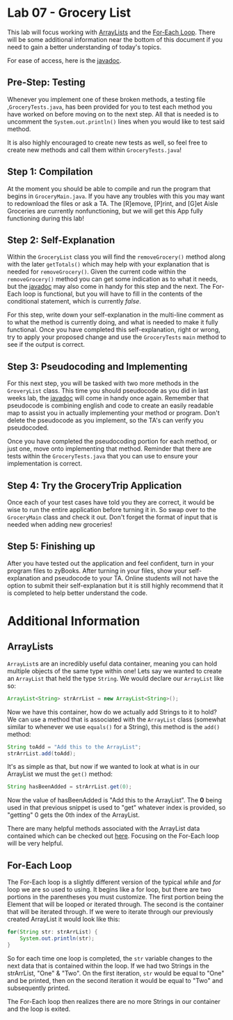 # Lab 07 - Grocery List
This lab will focus working with [ArrayLists](https://docs.oracle.com/javase/8/docs/api/java/util/ArrayList.html) and the [For-Each Loop](https://docs.oracle.com/javase/8/docs/technotes/guides/language/foreach.html). There will be some additional information near the bottom of this document if you need to gain a better understanding of today's topics.

For ease of access, here is the [javadoc](https://www.cs.colostate.edu/~cs163/javadoc/lab07/package-summary.html).

## Pre-Step: Testing
Whenever you implement one of these broken methods, a testing file ,`GroceryTests.java`, has been provided for you to test each method you have worked on before moving on to the next step. All that is needed is to uncomment the `System.out.println()` lines when you would like to test said method.

It is also highly encouraged to create new tests as well, so feel free to create new methods and call them within `GroceryTests.java`!

## Step 1: Compilation
At the moment you should be able to compile and run the program that begins in `GroceryMain.java`. If you have any troubles with this you may want to redownload the files or ask a TA. The [R]emove, [P]rint, and [G]et Aisle Groceries are currently nonfunctioning, but we will get this App fully functioning during this lab!

## Step 2: Self-Explanation
Within the `GroceryList` class you will find the `removeGrocery()` method along with the later `getTotals()` which may help with your explanation that is needed for `removeGrocery()`. Given the current code within the `removeGrocery()` method you can get some indication as to what it needs, but the [javadoc](https://www.cs.colostate.edu/~cs163/javadoc/lab07/package-summary.html) may also come in handy for this step and the next. The For-Each loop is functional, but you will have to fill in the contents of the conditional statement, which is currently *false*.

For this step, write down your self-explanation in the multi-line comment as to what the method is currently doing, and what is needed to make it fully functional. Once you have completed this self-explanation, right or wrong, try to apply your proposed change and use the `GroceryTests` `main` method to see if the output is correct.

## Step 3: Pseudocoding and Implementing
For this next step, you will be tasked with two more methods in the `GroveryList` class. This time you should pseudocode as you did in last weeks lab, the [javadoc](https://www.cs.colostate.edu/~cs163/javadoc/lab07/package-summary.html)  will come in handy once again. Remember that pseudocode is combining english and code to create an easily readable map to assist you in actually implementing your method or program. Don't delete the pseudocode as you implement, so the TA's can verify you pseudocoded.

Once you have completed the pseudocoding portion for each method, or just one, move onto implementing that method. Reminder that there are tests within the `GroceryTests.java` that you can use to ensure your implementation is correct.

## Step 4: Try the GroceryTrip Application
Once each of your test cases have told you they are correct, it would be wise to run the entire application before turning it in. So swap over to the `GroceryMain` class and check it out. Don't forget the format of input that is needed when adding new groceries!

## Step 5: Finishing up
After you have tested out the application and feel confident, turn in your program files to zyBooks.
After turning in your files, show your self-explanation and pseudocode to your TA. 
Online students will not have the option to submit their self-explanation but it is still highly recommend that it is completed to help better understand the code.

# Additional Information
## ArrayLists
`ArrayList`s are an incredibly useful data container, meaning you can hold multiple objects of the same type within one! Lets say we wanted to create an `ArrayList` that held the type `String`. We would declare our `ArrayList` like so:
```java
ArrayList<String> strArrList = new ArrayList<String>();
```
Now we have this container, how do we actually add Strings to it to hold? We can use a method that is associated with the `ArrayList` class (somewhat similar to whenever we use `equals()` for a String), this method is the `add()` method:
```java
String toAdd = "Add this to the ArrayList";
strArrList.add(toAdd);
```
It's as simple as that, but now if we wanted to look at what is in our ArrayList we must the `get()` method:
```java
String hasBeenAdded = strArrList.get(0);
```
Now the value of hasBeenAdded is "Add this to the ArrayList". The **0** being used in that previous snippet is used to "get" whatever index is provided, so "getting" 0 gets the 0th index of the ArrayList.

There are many helpful methods associated with the ArrayList data contained which can be checked out [here](https://docs.oracle.com/javase/8/docs/api/java/util/ArrayList.html). Focusing on the For-Each loop will be very helpful.

## For-Each Loop
The For-Each loop is a slightly different version of the typical *while* and *for* loop we are so used to using. It begins like a for loop, but there are two portions in the parentheses you must customize. The first portion being the Element that will be looped or iterated through. The second is the container that will be iterated through.
If we were to iterate through our previously created ArrayList it would look like this:
```java
for(String str: strArrList) {
    System.out.println(str);
}
```
So for each time one loop is completed, the `str` variable changes to the next data that is contained within the loop. If we had two Strings in the strArrList, "One" & "Two". On the first iteration, `str` would be equal to "One" and be printed, then on the second iteration it would be equal to "Two" and subsequently printed.

The For-Each loop then realizes there are no more Strings in our container and the loop is exited.
